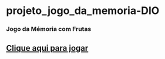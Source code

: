 # projeto_jogo_da_memoria-DIO

### Jogo da Mémoria com Frutas

## <a href="https://felpsnaitor.github.io/projeto_jogo_da_memoria-DIO/">Clique aqui para jogar</a>
